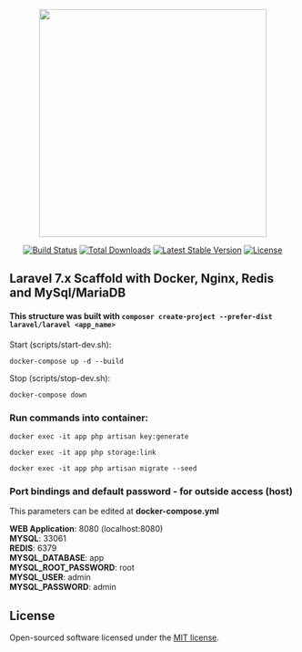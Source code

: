 <p align="center"><img src="https://res.cloudinary.com/dtfbvvkyp/image/upload/v1566331377/laravel-logolockup-cmyk-red.svg" width="400"></p>

<p align="center">
<a href="https://travis-ci.org/laravel/framework"><img src="https://travis-ci.org/laravel/framework.svg" alt="Build Status"></a>
<a href="https://packagist.org/packages/laravel/framework"><img src="https://poser.pugx.org/laravel/framework/d/total.svg" alt="Total Downloads"></a>
<a href="https://packagist.org/packages/laravel/framework"><img src="https://poser.pugx.org/laravel/framework/v/stable.svg" alt="Latest Stable Version"></a>
<a href="https://packagist.org/packages/laravel/framework"><img src="https://poser.pugx.org/laravel/framework/license.svg" alt="License"></a>
</p>

## Laravel 7.x Scaffold with Docker, Nginx, Redis and MySql/MariaDB


#### This structure was built with ```composer create-project --prefer-dist laravel/laravel <app_name>```

Start (scripts/start-dev.sh):
```
docker-compose up -d --build
```

Stop (scripts/stop-dev.sh):
```
docker-compose down
```

### Run commands into container:
```docker exec -it app php artisan key:generate``` <br>

```docker exec -it app php storage:link``` <br>

```docker exec -it app php artisan migrate --seed``` <br>

### Port bindings and default password - for outside access (host)
This parameters can be edited at <b>docker-compose.yml</b>

<b>WEB Application</b>: 8080 (localhost:8080)<br>
<b>MYSQL</b>: 33061<br>
<b>REDIS</b>: 6379<br>
<b>MYSQL_DATABASE</b>: app<br>
<b>MYSQL_ROOT_PASSWORD</b>: root<br>
<b>MYSQL_USER</b>: admin<br>
<b>MYSQL_PASSWORD</b>: admin<br>

## License

Open-sourced software licensed under the [MIT license](https://opensource.org/licenses/MIT).
